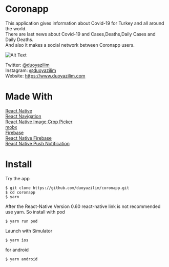 # Coronapp

This application gives information about Covid-19 for Turkey and all around the world. <br />
There are last news about Covid-19 and Cases,Deaths,Daily Cases and Daily Deaths. <br />
And also it makes a social network between Coronapp users. <br />


![Alt Text](./ezgif.com-video-to-gif.gif)


Twitter: [@duoyazilim](https://www.twitter.com/duoyazilim) <br />
Instagram: [@duoyazilim](https://www.instagram.com/duoyazilim) <br />
Website: https://www.duoyazilim.com

# Made With

[React Native](https://reactnative.dev)  <br />
[React Navigation](https://reactnavigation.org)  <br />
[React Native Image Crop Picker](https://github.com/ivpusic/react-native-image-crop-picker) <br />
[mobx](https://github.com/mobxjs/mobx-react) <br />
[Firebase](https://firebase.google.com/) <br />
[React Native Firebase](https://rnfirebase.io/) <br />
[React Native Push Notification](https://github.com/zo0r/react-native-push-notification) <br/>


# Install
Try the app

```
$ git clone https://github.com/duoyazilim/coronapp.git
$ cd coronapp
$ yarn

```
After the React-Native Version 0.60 react-native link is not recommended use yarn. So install with pod
```
$ yarn run pod
```
Launch with Simulator

```
$ yarn ios
```
for android
```
$ yarn android
```
